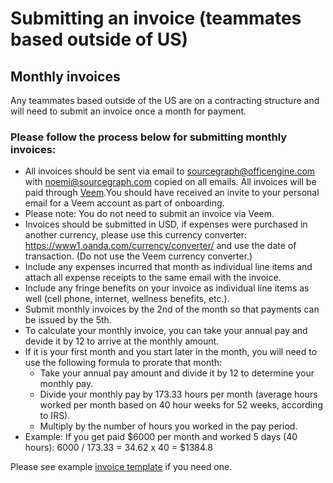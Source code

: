 # Submitting an invoice (teammates based outside of US)

## Monthly invoices

Any teammates based outside of the US are on a contracting structure and will need to submit an invoice once a month for payment. 

### Please follow the process below for submitting monthly invoices:

- All invoices should be sent via email to sourcegraph@officengine.com with noemi@sourcegraph.com copied on all emails. All invoices will be paid through [Veem](https://www.veem.com/).You should have received an invite to your personal email for a Veem account as part of onboarding.
- Please note: You do not need to submit an invoice via Veem.
- Invoices should be submitted in USD, if expenses were purchased in another currency, please use this currency converter: https://www1.oanda.com/currency/converter/ and use the date of transaction. (Do not use the Veem currency converter.)
- Include any expenses incurred that month as individual line items and attach all expense receipts to the same email with the invoice. 
- Include any fringe benefits on your invoice as individual line items as well (cell phone, internet, wellness benefits, etc.).
- Submit monthly invoices by the 2nd of the month so that payments can be issued by the 5th.
- To calculate your monthly invoice, you can take your annual pay and devide it by 12 to arrive at the monthly amount.
- If it is your first month and you start later in the month, you will need to use the following formula to prorate that month:
  - Take your annual pay amount and divide it by 12 to determine your monthly pay.
  - Divide your monthly pay by 173.33 hours per month (average hours worked per month based on 40 hour weeks for 52 weeks, according to IRS).
  - Multiply by the number of hours you worked in the pay period. 
- Example: If you get paid $6000 per month and worked 5 days (40 hours): 6000 / 173.33 = 34.62 x 40 = $1384.8 

Please see example [invoice template](https://docs.google.com/spreadsheets/d/1EPYH0nfMSdLE1Eq83eH01SPiuMbfTMiy0W2qS0OZnuo/edit?usp=sharing) if you need one.
